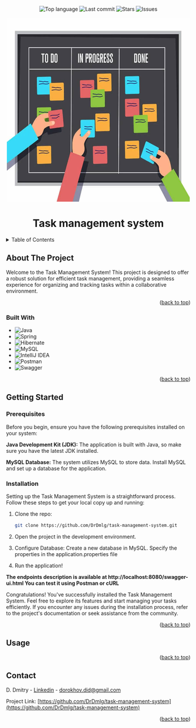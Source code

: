 <a name="readme-top"></a>

<!-- PROJECT SHIELDS -->
<div align="center">
  <img alt="Top language" src="https://img.shields.io/github/languages/top/DrDmlg/task-management-system?style=for-the-badge&color=green">
  <img alt="Last commit" src="https://img.shields.io/github/last-commit/DrDmlg/task-management-system?style=for-the-badge&color=blueviolet">
  <img alt="Stars" src="https://img.shields.io/github/stars/DrDmlg/task-management-system?style=for-the-badge&color=yellow">
  <img alt="Issues" src="https://img.shields.io/github/issues/DrDmlg/task-management-system?style=for-the-badge&color=red">
</div>

<!-- PROJECT LOGO -->
<br />
<div align="center">
  <a href=" ">
    <img src="logo/todo.jpg" alt="Logo" width="500" height="500">
  </a>
  <h1 align="center">Task management system</h1>
</div>



<!-- TABLE OF CONTENTS -->
<details>
  <summary>Table of Contents</summary>
  <ol>
    <li>
      <a href="#about-the-project">About The Project</a>
      <ul>
        <li><a href="#built-with">Built With</a></li>
      </ul>
    </li>
    <li>
      <a href="#getting-started">Getting Started</a>
      <ul>
        <li><a href="#prerequisites">Prerequisites</a></li>
        <li><a href="#installation">Installation</a></li>
      </ul>
    </li>
    <li><a href="#usage">Usage</a></li>
    <li><a href="#contact">Contact</a></li>
</details>



<!-- ABOUT THE PROJECT -->
## About The Project

  Welcome to the Task Management System! This project is designed to offer a robust solution for efficient task management, providing a seamless experience for organizing and tracking tasks within a collaborative environment.
  
<p align="right">(<a href="#readme-top">back to top</a>)</p>



### Built With
* ![Java](https://img.shields.io/badge/java-%23ED8B00.svg?style=for-the-badge&logo=openjdk&logoColor=white)
* ![Spring](https://img.shields.io/badge/spring-%236DB33F.svg?style=for-the-badge&logo=spring&logoColor=white)
* ![Hibernate](https://img.shields.io/badge/Hibernate-59666C?style=for-the-badge&logo=Hibernate&logoColor=white)
* ![MySQL](https://img.shields.io/badge/mysql-%2300f.svg?style=for-the-badge&logo=mysql&logoColor=white)
* ![IntelliJ IDEA](https://img.shields.io/badge/IntelliJIDEA-000000.svg?style=for-the-badge&logo=intellij-idea&logoColor=white)
* ![Postman](https://img.shields.io/badge/Postman-FF6C37?style=for-the-badge&logo=postman&logoColor=white)
* ![Swagger](https://img.shields.io/badge/-Swagger-%23Clojure?style=for-the-badge&logo=swagger&logoColor=white)

<p align="right">(<a href="#readme-top">back to top</a>)</p>

<!-- GETTING STARTED -->
## Getting Started

### Prerequisites
Before you begin, ensure you have the following prerequisites installed on your system:

**Java Development Kit (JDK):** The application is built with Java, so make sure you have the latest JDK installed. 

**MySQL Database:** The system utilizes MySQL to store data. Install MySQL and set up a database for the application.

### Installation

Setting up the Task Management System is a straightforward process. Follow these steps to get your local copy up and running:

1. Clone the repo:
   ```sh
   git clone https://github.com/DrDmlg/task-management-system.git
   ```
2. Open the project in the development environment.

3. Configure Database:
   Create a new database in MySQL. Specify the properties in the application.properties file
   
4. Run the application!

**The endpoints description is available at http://localhost:8080/swagger-ui.html You can test it using Postman or cURL**

Congratulations! You've successfully installed the Task Management System. Feel free to explore its features and start managing your tasks efficiently. If you encounter any issues during the installation process, refer to the project's documentation or seek assistance from the community.

<p align="right">(<a href="#readme-top">back to top</a>)</p>



<!-- USAGE EXAMPLES -->
## Usage

<p align="right">(<a href="#readme-top">back to top</a>)</p>


<!-- CONTACT -->
## Contact

D. Dmitry - [Linkedin](https://www.linkedin.com/in/dmitry-dorokhov/) - dorokhov.did@gmail.com

Project Link: [https://github.com/DrDmlg/task-management-system](https://github.com/DrDmlg/task-management-system)

<p align="right">(<a href="#readme-top">back to top</a>)</p>
